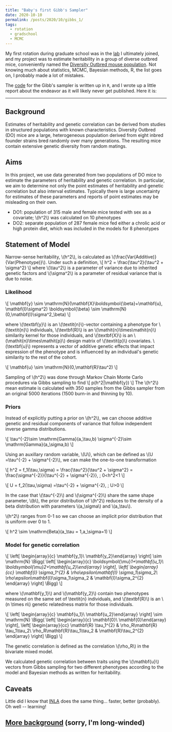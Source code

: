 ```yaml
---
title: "Baby's first Gibb's Sampler"
date: 2020-10-10  
permalink: /posts/2020/10/gibbs_1/
tags:
  - rotation
  - gradschool
  - MCMC
---
```


My first rotation during graduate school was in the [lab](https://www.valdarlab.unc.edu) I ultimately joined, and my project was to estimate heritability in a group of diverse outbred mice, conveniently named the [Diversity Outbred mouse population](https://www.ncbi.nlm.nih.gov/pmc/articles/PMC3524832/). Not knowing much about statistics, MCMC, Bayesian methods, R, the list goes on, I probably made a lot of mistakes.

The [code](https://github.com/kathiesun/h2_src) for the Gibb's sampler is written up in `R`, and I wrote up a little report about the endeavor as it will likely never get published. Here it is:

-------------

## Background
Estimates of heritability and genetic correlation can be derived from studies in structured populations with known characteristics. Diversity Outbred (DO) mice are a large, heterogeneous population derived from eight inbred founder strains bred randomly over many generations. The resulting mice contain extensive genetic diversity from random matings.


## Aims
In this project, we use data generated from two populations of DO mice to estimate the parameters of heritability and genetic correlation. In particular, we aim to determine not only the point estimates of heritability and genetic correlation but also interval estimates. Typically there is large uncertainty for estimates of these parameters and reports of point estimates may be misleading on their own.
  - DO1: population of 315 male and female mice tested with sex as a covariate; \\(h^2\\) was calculated on 10 phenotypes
  - DO2: separate population of 287 female mice fed either a chrolic acid or high protein diet, which was included in the models for 8 phenotypes

## Statement of Model

Narrow-sense heritability, \\(h^2\\), is calculated as \\(\frac{Var(Additive)}{Var(Phenotype)}\\). Under such a definition,
\\[ h^2 = \frac{\tau^2}{\tau^2 + \sigma^2} \\]
where \\(\tau^2\\) is a parameter of variance due to inherited genetic factors and \\(\sigma^2\\) is a parameter of residual variance that is due to noise.

### Likelihood
\\[
\mathbf{y} \sim \mathrm{N}(\mathbf{X}\boldsymbol{\beta}+\mathbf{u}, \mathbf{I}\sigma^2)
\boldsymbol{\beta} \sim \mathrm{N}(0,\mathbf{I}\sigma^2_\beta)
\\]

where \\(\textbf{y}\\) is an \\(\textit{n}\\)-vector containing a phenotype for \\(\textit{n}\\) individuals, \\(\textbf{R}\\) is an \\(\mathit{n}\times\mathit{n}\\) similarity kernel for those individuals, and \\(\textbf{X}\\) is an \\(\mathit{n}\times\mathit{p}\\) design matrix of \\(\textit{p}\\) covariates. \\(\textbf{u}\\) represents a vector of additive genetic effects that impact expression of the phenotype and is influenced by an individual's genetic similarity to the rest of the cohort.

\\[
\mathbf{u} \sim \mathrm{N}(0,\mathbf{R}\tau^2)
\\]

Sampling of \\(h^2\\) was done through Markov Chain Monte Carlo procedures via Gibbs sampling to find
\\[
p(h^2|\mathbf{y})
\\]
The \\(h^2\\) mean estimate is calculated with 350 samples from the Gibbs sampler from an original 5000 iterations (1500 burn-in and thinning by 10).

### Priors
Instead of explicitly putting a prior on \\(h^2\\), we can choose additive genetic and residual components of variance that follow independent inverse gamma distributions.

\\[
\tau^{-2}\sim \mathrm{Gamma}(a_\tau,b)
\sigma^{-2}\sim \mathrm{Gamma}(a_\sigma,b)
\\]

Using an auxillary random variable, \\(U\\), which can be defined as \\(U =\tau^{-2} + \sigma^{-2}\\), we can make the one-to-one transformation

\\[
h^2 = f_1(\tau,\sigma) = \frac{\tau^2}{\tau^2 + \sigma^2} = \frac{\sigma^{-2}}{\tau^{-2} + \sigma^{-2}}, \; 0<h^2<1
\\]

\\[
U = f_2(\tau,\sigma) =\tau^{-2} + \sigma^{-2}, \; U>0
\\]

In the case that \\(\tau^{-2}\\) and \\(\sigma^{-2}\\) share the same shape parameter, \\(b\\), the prior distribution of \\(h^2\\) reduces to the density of a beta distribution with parameters \\(a_\sigma\\) and \\(a_\tau\\).

\\(h^2\\) ranges from 0-1 so we can choose an implicit prior distribution that is uniform over 0 to 1.

\\[
h^2 \sim \mathrm{Beta}(a_\tau = 1,a_\sigma=1)
\\]

### Model for genetic correlation

\\[ \left[ \begin{array}{c}
		\mathbf{y_1}\\
		\mathbf{y_2}\end{array}
		\right] \sim
		\mathrm{N} \Bigg( \left[ \begin{array}{c}
		\boldsymbol{\mu}_1+\mathbf{u_1}\\
		\boldsymbol{\mu}_2+\mathbf{u_2}\end{array} \right],
		\left[ \begin{array}{cc}
		\mathbf{I} \sigma_1^{2}  & \rho_\epsilon\mathbf{I} \sigma_1\sigma_2\\
		\rho_\epsilon\mathbf{I}\sigma_1\sigma_2   & \mathbf{I}\sigma_2^{2}
		\end{array} \right] \Bigg) \\]

where \\(\mathbf{y_1}\\) and \\(\mathbf{y_2}\\) contain two phenotypes measured on the same set of \textit{n} individuals, and \\(\textbf{R}\\) is an \\(n \times n\\) genetic relatedness matrix for those individuals.

\\[ \left[ \begin{array}{c}
		\mathbf{u_1}\\
		\mathbf{u_2}\end{array}
		\right] \sim
		\mathrm{N} \Bigg( \left[ \begin{array}{c}
		\mathbf{0}\\
		\mathbf{0}\end{array} \right],
		\left[ \begin{array}{cc}
		\mathbf{R} \tau_1^{2}  & \rho_R\mathbf{R} \tau_1\tau_2\\
		\rho_R\mathbf{R}\tau_1\tau_2   & \mathbf{R}\tau_2^{2}
		\end{array} \right] \Bigg) \\]

The genetic correlation is defined as the correlation \\(\rho_R\\) in the bivariate mixed model.

We calculated genetic correlation between traits using the \\(\mathbf{u}\\) vectors from Gibbs sampling for two different phenotypes according to the model and Bayesian methods as written for heritability.

## Caveats
Little did I know that [INLA](https://www.ncbi.nlm.nih.gov/pmc/articles/PMC3737164/) does the same thing... faster, better (probably). Oh well -- learning!


## [More background](/random/2020/10/gibbs_2/) (sorry, I'm long-winded)
